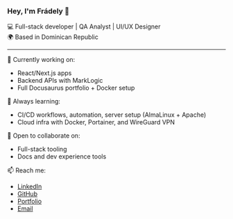 ### Hey, I'm Frádely 👋

💻 Full-stack developer | QA Analyst | UI/UX Designer  
🌍 Based in Dominican Republic 

---

🔭 Currently working on:  
- React/Next.js apps  
- Backend APIs with MarkLogic  
- Full Docusaurus portfolio + Docker setup

🌱 Always learning:
- CI/CD workflows, automation, server setup (AlmaLinux + Apache)  
- Cloud infra with Docker, Portainer, and WireGuard VPN  

👯 Open to collaborate on: 
- Full-stack tooling  
- Docs and dev experience tools  


📫 Reach me:  
- [LinkedIn](https://www.linkedin.com/in/fradely-dilone-ventura/)  
- [GitHub](https://github.com/fradelycodes)  
- [Portfolio](https://fradelycodes.github.io/)  
- [Email](mailto:contact@fradelydilone.com)

